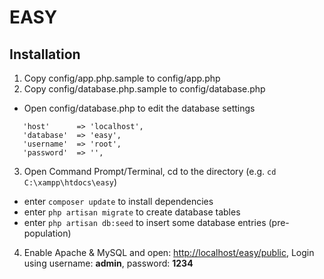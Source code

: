 EASY
====

## Installation
1. Copy config/app.php.sample to config/app.php
2. Copy config/database.php.sample to config/database.php
  * Open config/database.php to edit the database settings
   ```
      'host'      => 'localhost',
      'database'  => 'easy',
      'username'  => 'root',
      'password'  => '',
   ```
3. Open Command Prompt/Terminal, cd to the directory (e.g. `cd C:\xampp\htdocs\easy`) 
  * enter `composer update` to install dependencies
  * enter `php artisan migrate` to create database tables
  * enter `php artisan db:seed` to insert some database entries (pre-population)
4. Enable Apache & MySQL and open: [http://localhost/easy/public](http://localhost/easy/public), Login using username: **admin**, password: **1234**
